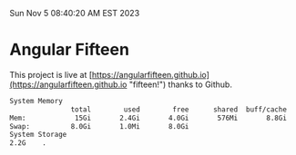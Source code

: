 Sun Nov  5 08:40:20 AM EST 2023

# Angular Fifteen


This project is live at [https://angularfifteen.github.io](https://angularfifteen.github.io "fifteen!") thanks to Github.

```bash
System Memory
               total        used        free      shared  buff/cache   available
Mem:            15Gi       2.4Gi       4.0Gi       576Mi       8.8Gi        11Gi
Swap:          8.0Gi       1.0Mi       8.0Gi
System Storage
2.2G	.
```
